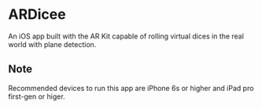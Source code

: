# ARDicee
An iOS app built with the AR Kit capable of rolling virtual dices in the real world with plane detection.

## Note
Recommended devices to run this app are iPhone 6s or higher and iPad pro first-gen or higer.
